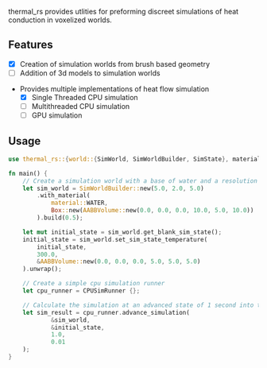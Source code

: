 thermal_rs provides utlities for preforming discreet simulations of heat conduction in voxelized worlds.

## Features

- [X] Creation of simulation worlds from brush based geometry 
- [ ] Addition of 3d models to simulation worlds
- Provides multiple implementations of heat flow simulation
    - [x] Single Threaded CPU simulation
    - [ ] Multithreaded CPU simulation
    - [ ] GPU simulation

## Usage

```rust
use thermal_rs::{world::{SimWorld, SimWorldBuilder, SimState}, material, material::Material, volume::AABBVolume, runner::{SimRunner, cpu::CPUSimRunner}};

fn main() {
    // Create a simulation world with a base of water and a resolution of 2 voxels/meter
    let sim_world = SimWorldBuilder::new(5.0, 2.0, 5.0)
        .with_material(
            material::WATER,
            Box::new(AABBVolume::new(0.0, 0.0, 0.0, 10.0, 5.0, 10.0))
        ).build(0.5);

    let mut initial_state = sim_world.get_blank_sim_state();
    initial_state = sim_world.set_sim_state_temperature(
        initial_state,
        300.0,
        &AABBVolume::new(0.0, 0.0, 0.0, 5.0, 5.0, 5.0)
    ).unwrap();

    // Create a simple cpu simulation runner
    let cpu_runner = CPUSimRunner {};

    // Calculate the simulation at an advanced state of 1 second into the future given a timestep of 0.01 seconds
    let sim_result = cpu_runner.advance_simulation(
            &sim_world,
            &initial_state,
            1.0,
            0.01
    );
}
```
